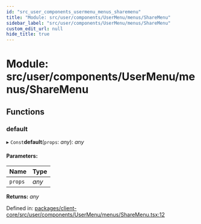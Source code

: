 ```yaml
---
id: "src_user_components_usermenu_menus_sharemenu"
title: "Module: src/user/components/UserMenu/menus/ShareMenu"
sidebar_label: "src/user/components/UserMenu/menus/ShareMenu"
custom_edit_url: null
hide_title: true
---
```


# Module: src/user/components/UserMenu/menus/ShareMenu

## Functions

### default

▸ `Const`**default**(`props`: *any*): *any*

#### Parameters:

| Name | Type |
| :------ | :------ |
| `props` | *any* |

**Returns:** *any*

Defined in: [packages/client-core/src/user/components/UserMenu/menus/ShareMenu.tsx:12](https://github.com/xr3ngine/xr3ngine/blob/7e8e151f1/packages/client-core/src/user/components/UserMenu/menus/ShareMenu.tsx#L12)
